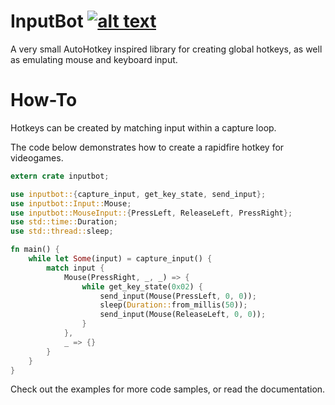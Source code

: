 # InputBot [![alt text](https://docs.rs/InputBot/badge.svg)](https://docs.rs/InputBot)
A very small AutoHotkey inspired library for creating global hotkeys, as well as emulating mouse and keyboard input.

# How-To
Hotkeys can be created by matching input within a capture loop.

The code below demonstrates how to create a rapidfire hotkey for videogames.

```Rust
extern crate inputbot;

use inputbot::{capture_input, get_key_state, send_input};
use inputbot::Input::Mouse;
use inputbot::MouseInput::{PressLeft, ReleaseLeft, PressRight};
use std::time::Duration;
use std::thread::sleep;

fn main() {
    while let Some(input) = capture_input() {
        match input {
            Mouse(PressRight, _, _) => {
                while get_key_state(0x02) {
                    send_input(Mouse(PressLeft, 0, 0));
                    sleep(Duration::from_millis(50));
                    send_input(Mouse(ReleaseLeft, 0, 0));
                }
            },
            _ => {}
        }
    }
}
```

Check out the examples for more code samples, or read the documentation.